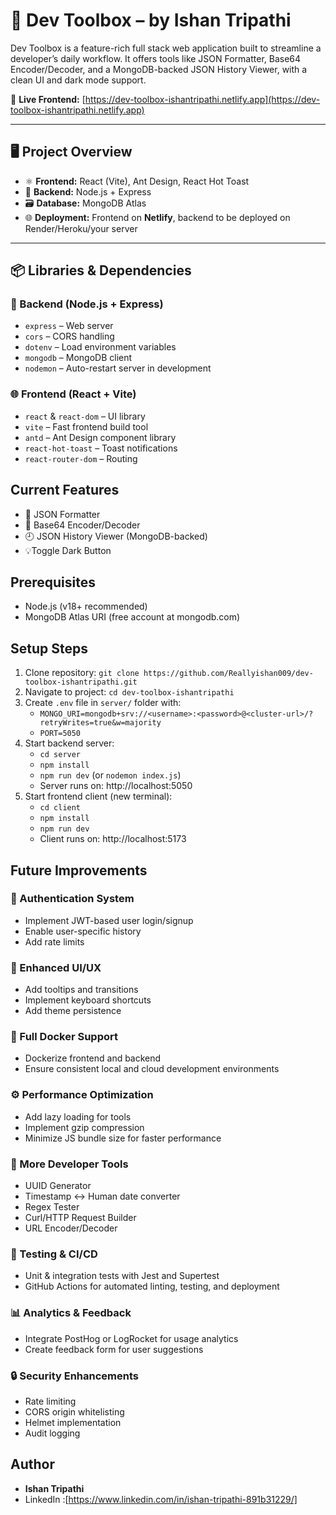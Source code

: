 # 🧰 Dev Toolbox – by Ishan Tripathi

Dev Toolbox is a feature-rich full stack web application built to streamline a developer’s daily workflow. It offers tools like JSON Formatter, Base64 Encoder/Decoder, and a MongoDB-backed JSON History Viewer, with a clean UI and dark mode support.

🔗 **Live Frontend:** [https://dev-toolbox-ishantripathi.netlify.app](https://dev-toolbox-ishantripathi.netlify.app)

---

## 🖥️ Project Overview

- ⚛️ **Frontend:** React (Vite), Ant Design, React Hot Toast
- 🚀 **Backend:** Node.js + Express
- 🗃️ **Database:** MongoDB Atlas
- 🌐 **Deployment:** Frontend on **Netlify**, backend to be deployed on Render/Heroku/your server

---

## 📦 Libraries & Dependencies

### 🔧 Backend (Node.js + Express)
- `express` – Web server
- `cors` – CORS handling
- `dotenv` – Load environment variables
- `mongodb` – MongoDB client
- `nodemon` – Auto-restart server in development



### 🌐 Frontend (React + Vite)
- `react` & `react-dom` – UI library
- `vite` – Fast frontend build tool
- `antd` – Ant Design component library
- `react-hot-toast` – Toast notifications
- `react-router-dom` – Routing 

  

## Current Features
- 🧹 JSON Formatter
- 🔐 Base64 Encoder/Decoder
- 🕘 JSON History Viewer (MongoDB-backed)
- 💡Toggle Dark Button

## Prerequisites
- Node.js (v18+ recommended)
- MongoDB Atlas URI (free account at mongodb.com)

## Setup Steps
1. Clone repository: `git clone https://github.com/Reallyishan009/dev-toolbox-ishantripathi.git`
2. Navigate to project: `cd dev-toolbox-ishantripathi`
3. Create `.env` file in `server/` folder with:
   - `MONGO_URI=mongodb+srv://<username>:<password>@<cluster-url>/?retryWrites=true&w=majority`
   - `PORT=5050`
4. Start backend server:
   - `cd server`
   - `npm install`
   - `npm run dev` (or `nodemon index.js`)
   - Server runs on: http://localhost:5050
5. Start frontend client (new terminal):
   - `cd client`
   - `npm install`
   - `npm run dev`
   - Client runs on: http://localhost:5173

## Future Improvements

### 🔐 Authentication System
- Implement JWT-based user login/signup
- Enable user-specific history
- Add rate limits

### 🎨 Enhanced UI/UX
- Add tooltips and transitions
- Implement keyboard shortcuts
- Add theme persistence

### 🐳 Full Docker Support
- Dockerize frontend and backend
- Ensure consistent local and cloud development environments

### ⚙️ Performance Optimization
- Add lazy loading for tools
- Implement gzip compression
- Minimize JS bundle size for faster performance

### 🧰 More Developer Tools
- UUID Generator
- Timestamp ↔ Human date converter
- Regex Tester
- Curl/HTTP Request Builder
- URL Encoder/Decoder

### 🧪 Testing & CI/CD
- Unit & integration tests with Jest and Supertest
- GitHub Actions for automated linting, testing, and deployment

### 📊 Analytics & Feedback
- Integrate PostHog or LogRocket for usage analytics
- Create feedback form for user suggestions

### 🔒 Security Enhancements
- Rate limiting
- CORS origin whitelisting
- Helmet implementation
- Audit logging

## Author
- **Ishan Tripathi**
- LinkedIn :[https://www.linkedin.com/in/ishan-tripathi-891b31229/]
